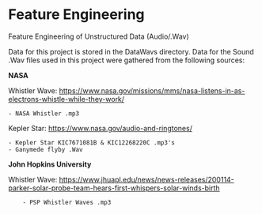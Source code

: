 # Feature Engineering
Feature Engineering of Unstructured Data (Audio/.Wav)

Data for this project is stored in the DataWavs directory.
Data for the Sound .Wav files used in this project were gathered from the following sources:

**NASA**

Whistler Wave: https://www.nasa.gov/missions/mms/nasa-listens-in-as-electrons-whistle-while-they-work/

    - NASA Whistler .mp3
Kepler Star: https://www.nasa.gov/audio-and-ringtones/

    - Kepler Star KIC7671081B & KIC12268220C .mp3's
    - Ganymede flyby .Wav


**John Hopkins University**

Whistler Wave: https://www.jhuapl.edu/news/news-releases/200114-parker-solar-probe-team-hears-first-whispers-solar-winds-birth

        - PSP Whistler Waves .mp3
